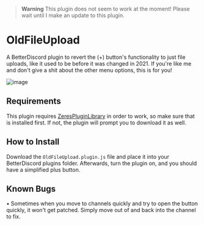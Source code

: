 > **Warning**
> This plugin does not seem to work at the moment! Please wait until I make an update to this plugin.

# OldFileUpload

A BetterDiscord plugin to revert the (+) button's functionality to just file uploads, like it used to be before it was changed in 2021. If you're like me and don't give a shit about the other menu options, this is for you!

![image](https://user-images.githubusercontent.com/83364207/228118827-3aad4ed3-decd-479f-aa18-7a4e4ccda2ec.png)

## Requirements

This plugin requires [ZeresPluginLibrary](https://github.com/rauenzi/BDPluginLibrary) in order to work, so make sure that is installed first. If not, the plugin will prompt you to download it as well.

## How to Install

Download the `OldFileUpload.plugin.js` file and place it into your BetterDiscord plugins folder. Afterwards, turn the plugin on, and you should have a simplified plus button.

## Known Bugs

• Sometimes when you move to channels quickly and try to open the button quickly, it won't get patched. Simply move out of and back into the channel to fix.
